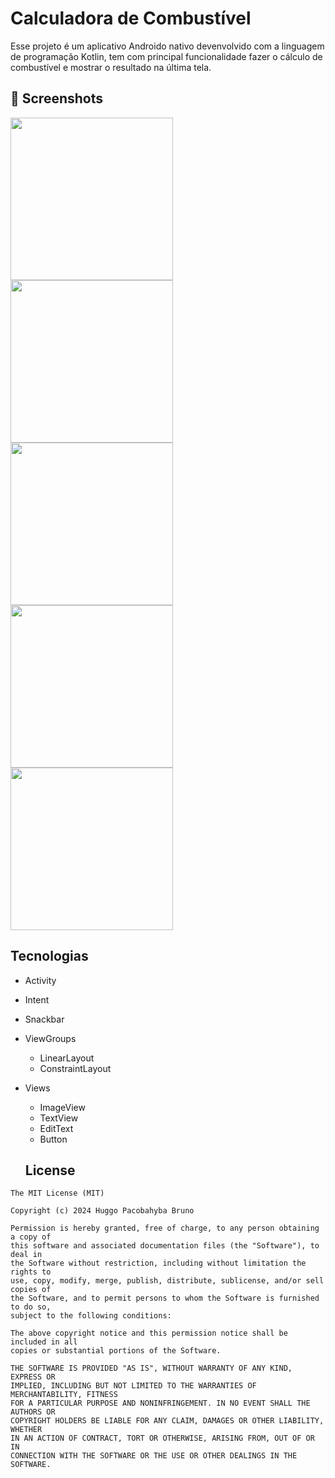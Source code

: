 # Calculadora de Combustível
Esse projeto é um aplicativo Androido nativo devenvolvido com a linguagem de programação Kotlin, tem com principal funcionalidade fazer o cálculo de combustível e mostrar o resultado na última tela.

## :camera_flash: Screenshots
<!-- You can add more screenshots here if you like -->
<img src="https://github.com/user-attachments/assets/ae3c7360-8007-468e-b08d-a46000fc6174" width=260/>
<img src="https://github.com/user-attachments/assets/640b27df-b5fd-4c9c-83f6-88a731d0e47b" width=260/>
<img src="https://github.com/user-attachments/assets/c8823cca-c636-481f-921a-1a241b5a7f13" width=260/>
<img src="https://github.com/user-attachments/assets/c1b42e11-fd5c-4989-84e2-0904ffe19f74" width=260/>
<img src="https://github.com/user-attachments/assets/83491bc4-b0f4-4736-bc88-c79773260dfa" width=260/>

## Tecnologias
- Activity
- Intent
- Snackbar
- ViewGroups
  - LinearLayout
  - ConstraintLayout
- Views
  - ImageView
  - TextView
  - EditText
  - Button


  ## License
```
The MIT License (MIT)

Copyright (c) 2024 Huggo Pacobahyba Bruno

Permission is hereby granted, free of charge, to any person obtaining a copy of
this software and associated documentation files (the "Software"), to deal in
the Software without restriction, including without limitation the rights to
use, copy, modify, merge, publish, distribute, sublicense, and/or sell copies of
the Software, and to permit persons to whom the Software is furnished to do so,
subject to the following conditions:

The above copyright notice and this permission notice shall be included in all
copies or substantial portions of the Software.

THE SOFTWARE IS PROVIDED "AS IS", WITHOUT WARRANTY OF ANY KIND, EXPRESS OR
IMPLIED, INCLUDING BUT NOT LIMITED TO THE WARRANTIES OF MERCHANTABILITY, FITNESS
FOR A PARTICULAR PURPOSE AND NONINFRINGEMENT. IN NO EVENT SHALL THE AUTHORS OR
COPYRIGHT HOLDERS BE LIABLE FOR ANY CLAIM, DAMAGES OR OTHER LIABILITY, WHETHER
IN AN ACTION OF CONTRACT, TORT OR OTHERWISE, ARISING FROM, OUT OF OR IN
CONNECTION WITH THE SOFTWARE OR THE USE OR OTHER DEALINGS IN THE SOFTWARE.
```
